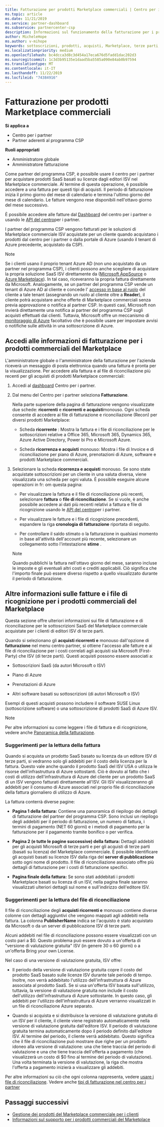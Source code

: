 ```yaml
---
title: Fatturazione per prodotti Marketplace commerciali | Centro per i partner
ms.topic: article
ms.date: 11/21/2019
ms.service: partner-dashboard
ms.subservice: partnercenter-csp
description: Informazioni sul funzionamento della fatturazione per i prodotti SaaS ISV o per le sottoscrizioni acquistate per i clienti dal Marketplace commerciale all'interno del centro per i partner.
author: MicheleHope
ms.author: v-mihope
keywords: sottoscrizioni, prodotti, acquisti, Marketplace, terze parti, ISV, fatturazione, fatture, riconciliazione, file di ricognizione
ms.localizationpriority: medium
ms.openlocfilehash: bc4dcca3d8c3d454a17eca676d5fadd1dac202d3
ms.sourcegitcommit: 1c3d3b95135e1daad5ba5585a090e84ab0b97594
ms.translationtype: MT
ms.contentlocale: it-IT
ms.lasthandoff: 11/22/2019
ms.locfileid: "74384916"
---
```

# <a name="billing-for-commercial-marketplace-products"></a>Fatturazione per prodotti Marketplace commerciali

**Si applica a**

- Centro per i partner
- Partner aderenti al programma CSP

**Ruoli appropriati**

- Amministratore globale
- Amministratore fatturazione

Come partner del programma CSP, è possibile usare il centro per i partner per acquistare prodotti SaaS basati su licenze dagli editori ISV nel Marketplace commerciale. Al termine di questa operazione, è possibile accedere a una fattura per questi tipi di acquisti. Il periodo di fatturazione inizia il primo giorno del mese di calendario e termina l'ultimo giorno del mese di calendario. Le fatture vengono rese disponibili nell'ottavo giorno del mese successivo.

È possibile accedere alle fatture dal [Dashboard](https://partner.microsoft.com/dashboard/) del centro per i partner o usando le [API del centro](https://docs.microsoft.com/partner-center/develop/)per i partner.

I partner del programma CSP vengono fatturati per le soluzioni di Marketplace commerciale ISV acquistate per un cliente quando acquistano i prodotti dal centro per i partner o dalla portale di Azure (usando il tenant di Azure precedente, acquistato da CSP).

>[!NOTE]
>Se i clienti usano il proprio tenant Azure AD (non uno acquistato da un partner nel programma CSP), i clienti possono anche scegliere di acquistare la propria soluzione SaaS ISV direttamente da ([Microsoft AppSource](https://appsource.microsoft.com/) o [Azure Marketplace](https://azuremarketplace.microsoft.com/)). In tal caso, riceveranno la propria fattura direttamente da Microsoft. Analogamente, se un partner del programma CSP vende un tenant di Azure AD al cliente e concede l' [accesso in base al ruolo](https://docs.microsoft.com/azure/role-based-access-control/built-in-roles) del cliente a tale tenant (assegnando un ruolo al cliente oltre a **Reader**), il cliente potrà acquistare anche offerte di Marketplace commerciali senza previa approvazione o notifica al partner CSP. In questi casi, Microsoft non invierà direttamente una notifica ai partner del programma CSP sugli acquisti effettuati dai clienti. Tuttavia, Microsoft offre un meccanismo di [monitoraggio di Azure](https://docs.microsoft.com/azure/azure-monitor/platform/alerts-activity-log) facoltativo che è possibile usare per impostare avvisi o notifiche sulle attività in una sottoscrizione di Azure.

## <a name="access-billing-information-for-commercial-marketplace-products"></a>Accedi alle informazioni di fatturazione per i prodotti commerciali del Marketplace

L'amministratore globale o l'amministratore della fatturazione per l'azienda riceverà un messaggio di posta elettronica quando una fattura è pronta per la visualizzazione. Per accedere alla fattura e al file di riconciliazione più recenti per gli acquisti di prodotti Marketplace commerciali:

1. Accedi al [dashboard](https://partner.microsoft.com/dashboard/) Centro per i partner.

2. Dal menu del Centro per i partner seleziona **Fatturazione**. 

    Nella parte superiore della pagina di fatturazione vengono visualizzate due schede: **ricorrenti** e **ricorrenti e acquisti**monouso. Ogni scheda consente di accedere ai file di fatturazione e riconciliazione (Recon) per diversi prodotti Marketplace:

    - Scheda **ricorrente** : Mostra la fattura e i file di riconciliazione per le sottoscrizioni relative a Office 365, Microsoft 365, Dynamics 365, Azure Active Directory, Power bi Pro e Microsoft Azure.

    - Scheda **ricorrenza e acquisti** monouso: Mostra i file di Invoice e di riconciliazione per piano di Azure, prenotazioni di Azure, software e prodotti Marketplace commerciali.
  
3. Selezionare la scheda **ricorrenza e acquisti** monouso. Se sono state acquistate sottoscrizioni per un cliente in una valuta diversa, viene visualizzata una scheda per ogni valuta. È possibile eseguire alcune operazioni in fr: om questa pagina:

    - Per visualizzare la fattura e il file di riconciliazione più recenti, selezionare **fattura** o **file di riconciliazione**. Se si vuole, è anche possibile accedere ai dati più recenti relativi a fattura e file di ricognizione usando le [API del centro](https://docs.microsoft.com/partner-center/develop/)per i partner.

    - Per visualizzare le fatture e i file di ricognizione precedenti, espandere la riga **cronologia di fatturazione** riportata di seguito.

    - Per controllare il saldo stimato o la fatturazione in qualsiasi momento in base all'attività dell'account più recente, selezionare un collegamento sotto l'intestazione **stime** .  

    >[!NOTE]
    > Quando pubblichi la fattura nell'ottavo giorno del mese, saranno incluse le imposte e gli eventuali altri costi e crediti applicabili. Ciò significa che l'importo finale può essere diverso rispetto a quello visualizzato durante il periodo di fatturazione.

## <a name="more-about-invoices-and-recon-files-for-commercial-marketplace-products"></a>Altre informazioni sulle fatture e i file di ricognizione per i prodotti commerciali del Marketplace

Questa sezione offre ulteriori informazioni sui file di fatturazione e di riconciliazione per le sottoscrizioni SaaS del Marketplace commerciale acquistate per i clienti di editori ISV di terze parti.

Quando si selezionano gli **acquisti ricorrenti e** monouso dall'opzione di **fatturazione** nel menu centro partner, si ottiene l'accesso alle fatture e ai file di riconciliazione per i costi correlati agli acquisti sia Microsoft (First-Party) che ISV (di terze parti). Questi acquisti possono essere associati a:

- Sottoscrizioni SaaS (da autori Microsoft o ISV)

- Piano di Azure

- Prenotazioni di Azure

- Altri software basati su sottoscrizioni (di autori Microsoft o ISV)

Esempi di questi acquisti possono includere il software SUSE Linux (sottoscrizione software) o una sottoscrizione di prodotti SaaS di Azure ISV.

>[!NOTE]
> Per altre informazioni su come leggere i file di fattura e di ricognizione, vedere anche [Panoramica della fatturazione](billing.md).

### <a name="tips-on-reading-your-invoice"></a>Suggerimenti per la lettura della fattura

Quando si acquista un prodotto SaaS basato su licenza da un editore ISV di terze parti, si vedranno solo gli addebiti per il costo della licenza per la fattura. Questo vale anche quando il prodotto SaaS del ISV USA o utilizza le risorse dell'infrastruttura di Azure sottostanti. Ciò è dovuto al fatto che i costi di utilizzo dell'infrastruttura di Azure del cliente per un prodotto SaaS di un ISV vengono fatturati direttamente all'ISV. Gli ISV visualizzeranno gli addebiti per il consumo di Azure associati nel proprio file di riconciliazione della fattura giornaliero di utilizzo di Azure.

La fattura conterrà diverse pagine:

- **Pagina 1 della fattura:** Contiene una panoramica di riepilogo dei dettagli di fatturazione del partner del programma CSP. Sono inclusi un riepilogo degli addebiti per il periodo di fatturazione, un numero di fattura, i termini di pagamento (NET 60 giorni) e i metodi di pagamento per la fatturazione per il pagamento tramite bonifico o per verifica.

- **Pagina 2 (e tutte le pagine successive) della fattura:** Dettagli addebiti per gli acquisti Microsoft di terze parti e per gli acquisti di terze parti (basati su licenza) del Marketplace commerciale. È possibile identificare gli acquisti basati su licenze ISV dalla riga del **server di pubblicazione** sotto ogni nome di prodotto. Il file di riconciliazione associato offre più dettagli di fatturazione per i costi di fatturazione specifici.

- **Pagina finale della fattura:** Se sono stati addebitati i prodotti Marketplace basati su licenza di un ISV, nella pagina finale saranno visualizzati ulteriori dettagli sul nome e sull'indirizzo dell'editore ISV.

### <a name="tips-on-reading-your-reconciliation-file"></a>Suggerimenti per la lettura del file di riconciliazione

Il file di riconciliazione degli **acquisti ricorrenti e** monouso contiene diverse colonne con dettagli aggiuntivi che vengono mappati agli addebiti nella fattura. La colonna **PublisherName** indica se l'acquisto è stato acquistato da Microsoft o da un server di pubblicazione ISV di terze parti.

Alcuni addebiti nel file di riconciliazione possono essere visualizzati con un costo pari a $0. Questo problema può essere dovuto a un'offerta di "versione di valutazione gratuita" ISV (in genere 30 o 60 giorni) o a un'offerta Bring your own License.

Nel caso di una versione di valutazione gratuita, ISV offre:

- Il periodo della versione di valutazione gratuita copre il costo del prodotto SaaS basato sulle licenze ISV durante tale periodo di tempo. Inoltre, non verrà addebitato l'utilizzo dell'infrastruttura di Azure associata al prodotto SaaS.  Se si usa un'offerta ISV basata sull'utilizzo, tuttavia, la versione di valutazione gratuita non include il costo dell'utilizzo dell'infrastruttura di Azure sottostante. In questo caso, gli addebiti per l'utilizzo dell'infrastruttura di Azure verranno visualizzati in un file di riconciliazione Azure separato.

- Quando si acquista e si distribuisce la versione di valutazione gratuita di un ISV per il cliente, il cliente viene registrato automaticamente nella versione di valutazione gratuita dall'editore ISV. Il periodo di valutazione gratuita termina automaticamente dopo il periodo definito dall'editore ISV. Al termine del periodo, il cliente verrà addebitato. Questo significa che il file di riconciliazione può mostrare due righe per un prodotto idoneo alla versione di valutazione: una che tiene traccia del periodo di valutazione e una che tiene traccia dell'offerta a pagamento (che visualizzerà un costo di $0 fino al termine del periodo di valutazione). Una volta terminata la versione di valutazione, la riga che mostra l'offerta a pagamento inizierà a visualizzare gli addebiti. 

Per altre informazioni su ciò che ogni colonna rappresenta, vedere [usare i file di riconciliazione](use-the-reconciliation-files.md). Vedere anche [tipi di fatturazione nel centro per i partner](billing-different-types.md)

## <a name="next-steps"></a>Passaggi successivi

- [Gestione dei prodotti del Marketplace commerciale per i clienti](csp-commercial-marketplace-manage.md)
- [Informazioni sul supporto per i prodotti commerciali del Marketplace](csp-commercial-marketplace-support.md)
